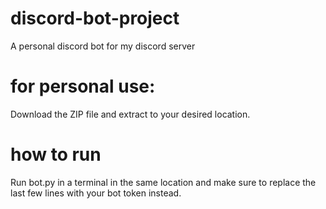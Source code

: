 # discord-bot-project
A personal discord bot for my discord server
# for personal use:
Download the ZIP file and extract to your desired location.
# how to run
Run bot.py in a terminal in the same location and make sure to replace the last few lines with your bot token instead.
